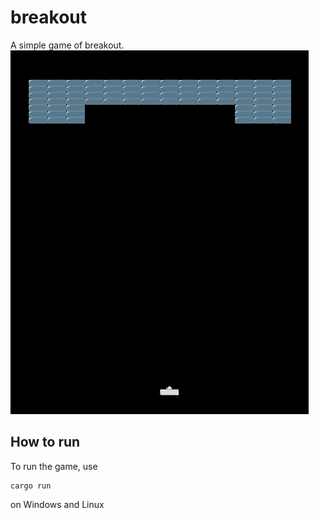 # breakout

A simple game of breakout.
![alt text](/breakout.png?raw=true)

## How to run

To run the game, use

```
cargo run
```

on Windows and Linux
